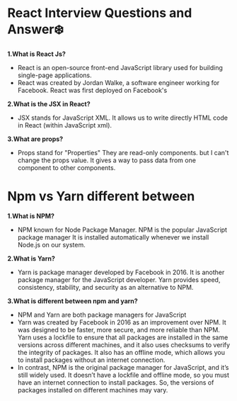 # React Interview Questions and Answer❄️ 
**1.What is React Js?**
- React is an open-source front-end JavaScript library used for building single-page applications.
- React was created by Jordan Walke, a software engineer working for Facebook. React was first deployed on Facebook's 

**2.What is the JSX in React?**
- JSX stands for JavaScript XML. It allows us to write directly HTML code in React (within JavaScript xml).

**3.What are props?**
- Props stand for "Properties" They are read-only components. but I can't change the props value. It gives a way to pass data from one component to other components.

# Npm vs Yarn different between

**1.What is NPM?**
- NPM known for Node Package Manager. NPM is the popular JavaScript package manager It is installed automatically whenever we install Node.js on our system. 

**2.What is Yarn?**
- Yarn is package manager developed by Facebook in 2016. It is another package manager for the JavaScript developer. Yarn provides speed, consistency, stability, and security as an alternative to NPM.

**3.What is different between npm and yarn?**
- NPM and Yarn are both package managers for JavaScript
- Yarn was created by Facebook in 2016 as an improvement over NPM. It was designed to be faster, more secure, and more reliable than NPM. Yarn uses a lockfile to ensure that all packages are installed in the 
  same versions across different machines, and it also uses checksums to verify the integrity of packages. It also has an offline mode, which allows you to install packages without an internet connection.
- In contrast, NPM is the original package manager for JavaScript, and it’s still widely used. It doesn’t have a lockfile and offline mode, so you must have an internet connection to install packages. So, the 
  versions of packages installed on different machines may vary.


